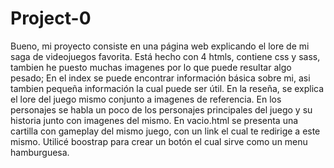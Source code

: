 # Project-0
Bueno, mi proyecto consiste en una página web explicando el lore de mi saga de videojuegos favorita.
Está hecho con 4 htmls, contiene css y sass, tambien he puesto muchas imagenes por lo que puede resultar algo pesado;
En el index se puede encontrar información básica sobre mi, asi tambien pequeña información la cual puede ser útil.
En la reseña, se explica el lore del juego mismo conjunto a imagenes de referencia.
En los personajes se habla un poco de los personajes principales del juego y su historia junto con imagenes del mismo.
En vacio.html se presenta una cartilla con gameplay del mismo juego, con un link el cual te redirige a este mismo.
Utilicé boostrap para crear un botón el cual sirve como un menu hamburguesa.
